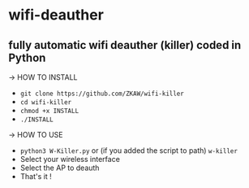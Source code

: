 # wifi-deauther
## fully automatic wifi deauther (killer) coded in Python

-> HOW TO INSTALL

- `git clone https://github.com/ZKAW/wifi-killer`
- `cd wifi-killer`
- `chmod +x INSTALL`
- `./INSTALL`

-> HOW TO USE

- `python3 W-Killer.py` or (if you added the script to path) `w-killer`
- Select your wireless interface
- Select the AP to deauth
- That's it !
